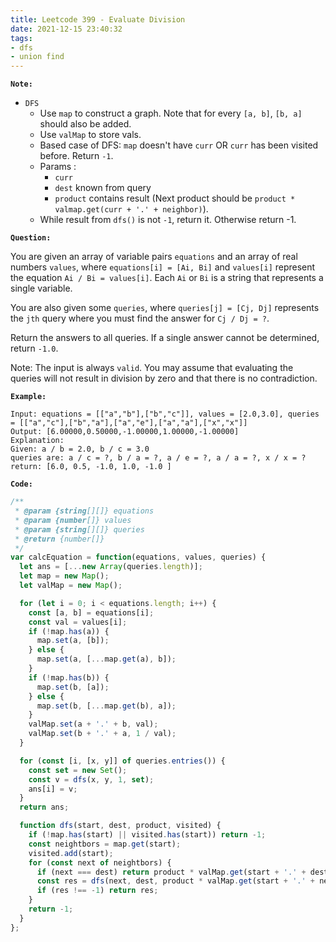 ```yaml
---
title: Leetcode 399 - Evaluate Division
date: 2021-12-15 23:40:32
tags:
- dfs
- union find
---
```

**`Note:`**
- `DFS`
  - Use `map` to construct a graph. Note that for every `[a, b]`, `[b, a]` should also be added.
  - Use `valMap` to store vals.
  - Based case of DFS: `map` doesn't have `curr` OR `curr` has been visited before. Return `-1`.
  - Params : 
    - `curr`
    - `dest` known from query
    - `product` contains result (Next product should be `product * valmap.get(curr + '.' + neighbor)`).
  - While result from `dfs()` is not `-1`, return it. Otherwise return -1.

**`Question:`**

You are given an array of variable pairs `equations` and an array of real numbers `values`, where `equations[i] = [Ai, Bi]` and `values[i]` represent the equation `Ai / Bi = values[i]`. Each `Ai` or `Bi` is a string that represents a single variable.

You are also given some `queries`, where `queries[j] = [Cj, Dj]` represents the `jth` query where you must find the answer for `Cj / Dj = ?`.

Return the answers to all queries. If a single answer cannot be determined, return `-1.0`.

Note: The input is always `valid`. You may assume that evaluating the queries will not result in division by zero and that there is no contradiction.

**`Example:`**
```
Input: equations = [["a","b"],["b","c"]], values = [2.0,3.0], queries = [["a","c"],["b","a"],["a","e"],["a","a"],["x","x"]]
Output: [6.00000,0.50000,-1.00000,1.00000,-1.00000]
Explanation: 
Given: a / b = 2.0, b / c = 3.0
queries are: a / c = ?, b / a = ?, a / e = ?, a / a = ?, x / x = ?
return: [6.0, 0.5, -1.0, 1.0, -1.0 ]
```

**`Code:`**
```javascript
/**
 * @param {string[][]} equations
 * @param {number[]} values
 * @param {string[][]} queries
 * @return {number[]}
 */
var calcEquation = function(equations, values, queries) {
  let ans = [...new Array(queries.length)];
  let map = new Map();
  let valMap = new Map();

  for (let i = 0; i < equations.length; i++) {
    const [a, b] = equations[i];
    const val = values[i];
    if (!map.has(a)) {
      map.set(a, [b]);
    } else {
      map.set(a, [...map.get(a), b]);
    }
    if (!map.has(b)) {
      map.set(b, [a]);
    } else {
      map.set(b, [...map.get(b), a]);
    }
    valMap.set(a + '.' + b, val);
    valMap.set(b + '.' + a, 1 / val);
  }

  for (const [i, [x, y]] of queries.entries()) {
    const set = new Set();
    const v = dfs(x, y, 1, set);
    ans[i] = v;
  }
  return ans;

  function dfs(start, dest, product, visited) {
    if (!map.has(start) || visited.has(start)) return -1;
    const neightbors = map.get(start);
    visited.add(start);
    for (const next of neightbors) {
      if (next === dest) return product * valMap.get(start + '.' + dest);
      const res = dfs(next, dest, product * valMap.get(start + '.' + next), visited);
      if (res !== -1) return res;
    }
    return -1;
  }
};
```